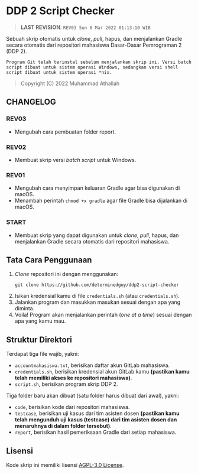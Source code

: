 # DDP 2 Script Checker

> **LAST REVISION**: `REV03 Sun 6 Mar 2022 01:13:10 WIB`

Sebuah skrip otomatis untuk _clone_, _pull_, hapus, dan menjalankan Gradle secara otomatis dari repositori mahasiswa Dasar-Dasar Pemrograman 2 (DDP 2).

```
Program Git telah terinstal sebelum menjalankan skrip ini. Versi batch script dibuat untuk sistem operasi Windows, sedangkan versi shell script dibuat untuk sistem operasi *nix.
```

> Copyright (C) 2022 Muhammad Athallah

## CHANGELOG

### REV03
- Mengubah cara pembuatan folder report.

### REV02
- Membuat skrip versi _batch script_ untuk Windows.

### REV01
- Mengubah cara menyimpan keluaran Gradle agar bisa digunakan di macOS.
- Menambah perintah `chmod +x gradle` agar file Gradle bisa dijalankan di macOS.

### START
- Membuat skrip yang dapat digunakan untuk _clone_, _pull_, hapus, dan menjalankan Gradle secara otomatis dari repositori mahasiswa.

## Tata Cara Penggunaan

1. _Clone_ repositori ini dengan menggunakan:<br>
    ```
    git clone https://github.com/determinedguy/ddp2-script-checker
    ```
2. Isikan kredensial kamu di file `credentials.sh` (atau `credentials.sh`).
3. Jalankan program dan masukkan masukan sesuai dengan apa yang diminta.
4. Voila! Program akan menjalankan perintah (_one at a time_) sesuai dengan apa yang kamu mau.

## Struktur Direktori

Terdapat tiga file wajib, yakni:
- `accountmahasiswa.txt`, berisikan daftar akun GitLab mahasiswa.
- `credentials.sh`, berisikan kredensial akun GitLab kamu **(pastikan kamu telah memiliki akses ke repositori mahasiswa)**.
- `script.sh`, berisikan program skrip DDP 2.

Tiga folder baru akan dibuat (satu folder harus dibuat dari awal), yakni:
- `code`, berisikan kode dari repositori mahasiswa.
- `testcase`, berisikan uji kasus dari tim asisten dosen **(pastikan kamu telah mengunduh uji kasus (testcase) dari tim asisten dosen dan menaruhnya di dalam folder tersebut)**.
- `report`, berisikan hasil pemeriksaan Gradle dari setiap mahasiswa.

## Lisensi

Kode skrip ini memiliki lisensi [AGPL-3.0 License](LICENSE).
 
